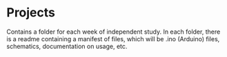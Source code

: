 # Projects
Contains a folder for each week of independent study. In each folder, there is a readme containing a manifest of files, which will be .ino (Arduino) files, schematics, documentation on usage, etc. 